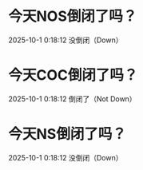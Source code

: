# 今天NOS倒闭了吗？

2025-10-1 0:18:12 没倒闭（Down）

# 今天COC倒闭了吗？

2025-10-1 0:18:12 倒闭了（Not Down）

# 今天NS倒闭了吗？

2025-10-1 0:18:12 没倒闭（Down）

